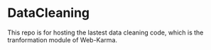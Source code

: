 DataCleaning
============

This repo is for hosting the lastest data cleaning code, which is the tranformation module of Web-Karma.
